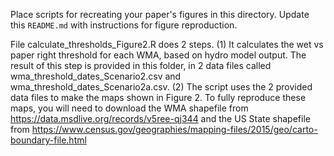 Place scripts for recreating your paper's figures in this directory. Update this `README.md` with instructions for figure reproduction.

File calculate_thresholds_Figure2.R does 2 steps. (1) It calculates the wet vs paper right threshold for each WMA, based on hydro model output. The result of this step is provided in this folder, in 2 data files called wma_threshold_dates_Scenario2.csv and wma_threshold_dates_Scenario2a.csv. (2) The script uses the 2 provided data files to make the maps shown in Figure 2.  To fully reproduce these maps, you will need to download the WMA shapefile from https://data.msdlive.org/records/v5ree-qj344 and the US State shapefile from https://www.census.gov/geographies/mapping-files/2015/geo/carto-boundary-file.html 
